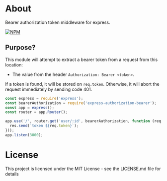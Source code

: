 # About
Bearer authorization token middleware for express.

[![NPM](https://nodei.co/npm/express-authorization-bearer.png)](https://nodei.co/npm/express-authorization-bearer/)

## Purpose?

This module will attempt to extract a bearer token from a request from this location:

* The value from the header `Authorization: Bearer <token>`.

If a token is found, it will be stored on `req.token`. Otherwise, it will abort the request immediately by sending code 401.
```js
const express = require('express');
const bearerAuthorization = require('express-authorization-bearer');
const app = express();
const router = app.Router();

app.use('/', router.get('user/:id', bearerAuthorization, function (req, res) {
  res.send(`token ${req.token}`);
}));
app.listen(3000);
```
# License
This project is licensed under the MIT License - see the LICENSE.md file for details
